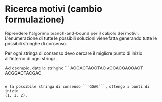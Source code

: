 # Ricerca motivi (cambio formulazione)

Riprendere l'algorimo branch-and-bound per il calcolo dei motivi.
L'enumerazione di tutte le possibili soluzioni viene fatta generando
tutte le possibili stringhe di consenso.

Per ogni stringa di consenso devo cercare il migliore punto di inizio
all'interno di ogni stringa.

Ad esempio, date le stringhe ```
ACGACTACGTAC
ACGACGACGACT
ACGGACTACGAC
```

e la possibile stringa di consenso ```GGAG```, ottengo i punti di inizio
(1, 1, 2).
